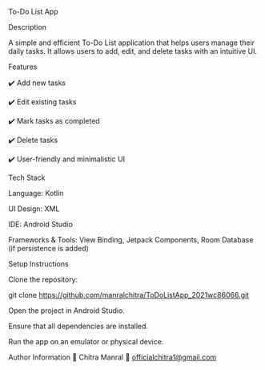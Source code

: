 To-Do List App

Description

A simple and efficient To-Do List application that helps users manage their daily tasks. It allows users to add, edit, and delete tasks with an intuitive UI.

Features

✔️ Add new tasks

✔️ Edit existing tasks

✔️ Mark tasks as completed

✔️ Delete tasks

✔️ User-friendly and minimalistic UI

Tech Stack

Language: Kotlin

UI Design: XML

IDE: Android Studio

Frameworks & Tools: View Binding, Jetpack Components, Room Database (if persistence is added)

Setup Instructions

Clone the repository:

git clone https://github.com/manralchitra/ToDoListApp_2021wc86066.git

Open the project in Android Studio.

Ensure that all dependencies are installed.

Run the app on an emulator or physical device.

Author Information
📌 Chitra Manral
📧 officialchitra1@gmail.com
